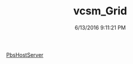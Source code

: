 ﻿---
title: vcsm_Grid
date: 6/13/2016 9:11:21 PM
---

[PbsHostServer](T-vcsm_Grid.PbsHostServer.html)
